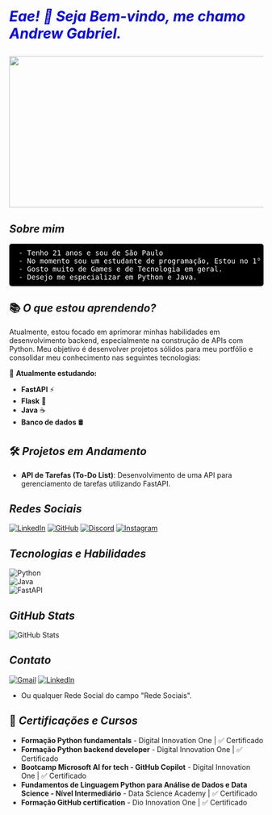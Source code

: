 # <p style="color:blue;">___Eae! 👋 Seja Bem-vindo, me chamo Andrew Gabriel.___ </p>

<center><img src="https://i.pinimg.com/originals/21/9a/09/219a09d5c2d9e50e4c2d20c9a03e09af.gif" width="600" height="300"/></center>

## ___Sobre mim___

<pre style="background-color: black; color: white; padding: 10px; border-radius: 5px;">
 - Tenho 21 anos e sou de São Paulo
 - No momento sou um estudante de programação, Estou no 1° Semestre da faculdade de Ciência da computação
 - Gosto muito de Games e de Tecnologia em geral.
 - Desejo me especializar em Python e Java.
</pre>

## 📚 ___O que estou aprendendo?___

Atualmente, estou focado em aprimorar minhas habilidades em desenvolvimento backend, especialmente na construção de APIs com Python. Meu objetivo é desenvolver projetos sólidos para meu portfólio e consolidar meu conhecimento nas seguintes tecnologias:

🚀 **Atualmente estudando:**  
- **FastAPI** ⚡  
- **Flask** 🐍  
- **Java** ☕  
- **Banco de dados** 🛢️

## 🛠️ ___Projetos em Andamento___

- **API de Tarefas (To-Do List)**: Desenvolvimento de uma API para gerenciamento de tarefas utilizando FastAPI.

## ___Redes Sociais___

[![LinkedIn](https://img.shields.io/badge/LinkedIn-0077B5?style=for-the-badge&logo=linkedin&logoColor=white)](https://www.linkedin.com/in/andrewgrm)
[![GitHub](https://img.shields.io/badge/GitHub-100000?style=for-the-badge&logo=github&logoColor=white)](https://github.com/AndrewGRM)
[![Discord](https://img.shields.io/badge/Discord-7289DA?style=for-the-badge&logo=discord&logoColor=white)](https://discord.com/channels/@nolckz/)
[![Instagram](https://img.shields.io/badge/-Instagram-%23E4405F?style=for-the-badge&logo=instagram&logoColor=white)](https://www.instagram.com/andrew_grm/?next=%2F)

## ___Tecnologias e Habilidades___

![Python](https://img.shields.io/badge/Python-Intermedi%C3%A1rio-blue?style=for-the-badge&logo=python)  
![Java](https://img.shields.io/badge/Java-Aprendendo-green?style=for-the-badge&logo=java)  
![FastAPI](https://img.shields.io/badge/FastAPI-Aprendendo-green?style=for-the-badge&logo=fastapi)  

## ___GitHub Stats___
![GitHub Stats](https://github-readme-stats.vercel.app/api?username=AndrewGRM&theme=transparent&bg_color=000&border_color=30A3DC&show_icons=true&icon_color=30A3DC&title_color=E94D5F&text_color=FFF)

## ___Contato___

 [![Gmail](https://img.shields.io/badge/Gmail-andrew.grm15@gmail.com-red)](mailto:andrew.grm15@gmail.com)
 [![LinkedIn](https://img.shields.io/badge/LinkedIn-Andrew%20Gabriel-blue)](https://www.linkedin.com/in/andrewgrm)
 - Ou qualquer Rede Social do campo "Rede Sociais".

## 📜 ___Certificações e Cursos___
- **Formação Python fundamentals** - Digital Innovation One | ✅ Certificado
- **Formação Python backend developer** - Digital Innovation One | ✅ Certificado
- **Bootcamp Microsoft AI for tech - GitHub Copilot** - Digital Innovation One | ✅ Certificado
- **Fundamentos de Linguagem Python para Análise de Dados e Data Science - Nível Intermediário** - Data Science Academy | ✅ Certificado
- **Formação GitHub certification** - Dio Innovation One | ✅ Certificado
